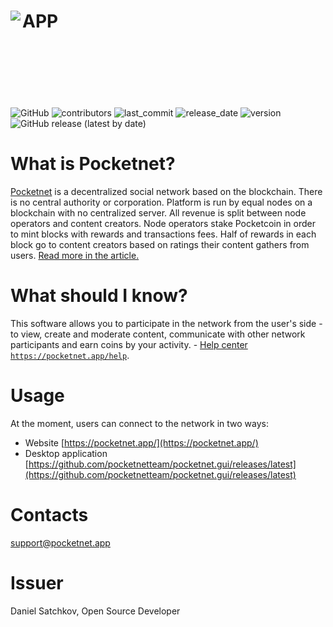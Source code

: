 <img align="left" src="https://pocketnet.app/img/pocketnetLetter.jpg" />APP
<br/>
<br/>
<br/>
<br/>
=====================================
![GitHub](https://img.shields.io/github/license/pocketnetteam/pocketnet.api)
![contributors](https://img.shields.io/github/contributors/pocketnetteam/pocketnet.gui)
![last_commit](https://img.shields.io/github/last-commit/pocketnetteam/pocketnet.gui)
![release_date](https://img.shields.io/github/release-date/pocketnetteam/pocketnet.gui)
![version](https://img.shields.io/github/v/release/pocketnetteam/pocketnet.gui)
![GitHub release (latest by date)](https://img.shields.io/github/downloads/pocketnetteam/pocketnet.gui/latest/total)

# What is Pocketnet?

[Pocketnet](https://pocketnet.app/about) is a decentralized social network based on the blockchain.
There is no central authority or corporation. Platform is run by equal
nodes on a blockchain with no centralized server. All revenue is split
between node operators and content creators. Node operators stake Pocketcoin
in order to mint blocks with rewards and transactions fees. Half of rewards
in each block go to content creators based on ratings their content gathers
from users. [Read more in the article.](https://pocketnet.app/docs/Pocketnet%20Whitepaper%20Draft%20v2.pdf)

# What should I know?
This software allows you to participate in the network from the user's side - to view, create and moderate content, communicate with other network participants and earn coins by your activity. - [Help center `https://pocketnet.app/help`](https://pocketnet.app/help?page=faq).

# Usage
At the moment, users can connect to the network in two ways:
- Website [https://pocketnet.app/](https://pocketnet.app/)
- Desktop application [https://github.com/pocketnetteam/pocketnet.gui/releases/latest](https://github.com/pocketnetteam/pocketnet.gui/releases/latest)

# Contacts
support@pocketnet.app

# Issuer
Daniel Satchkov, Open Source Developer
